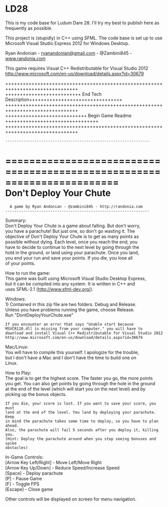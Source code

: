 LD28    
====    
  
This is my code base for Ludum Dare 28. I'll try my best to publish here as     
frequently as possible.    
    
This project is (stupidly) in C++ using SFML. The code base is set up to use     
Microsoft Visual Studio Express 2012 for Windows Desktop.    
    
Ryan Andonian - ryanandonian@gmail.com - @Zambini845 - www.randonia.com    
  
This game requires Visual C++ Redistributable for Visual Studio 2012  
http://www.microsoft.com/en-us/download/details.aspx?id=30679  
  
+++++++++++++++++++++++++++++++++++++++++++++++++++++++++++++++++++++++++++++++  
++++++++++++++++++++++++++ End Tech Description++++++++++++++++++++++++++++++++  
+++++++++++++++++++++++++++++++++++++++++++++++++++++++++++++++++++++++++++++++  
++++++++++++++++++++++++++++ Begin Game Readme ++++++++++++++++++++++++++++++++  
+++++++++++++++++++++++++++++++++++++++++++++++++++++++++++++++++++++++++++++++  
  
    ----------------------------------------------------------------     
=======================================================================  
                       Don't Deploy Your Chute  
=======================================================================  
      A game by Ryan Andonian - @zambini845 - http://randonia.com  
    ----------------------------------------------------------------     
  
Summary:  
    Don't Deploy Your Chute is a game about falling. But don't worry,   
    you have a parachute! But just one, so don't go wasting it. The   
    objective of Don't Deploy Your Chute is to get as many points as  
    possible without dying. Each level, once you reach the end, you   
    have to decide to continue to the next level by going through the   
    hold in the ground, or land using your parachute. Once you land,   
    you end your run and save your points. If you die, you lose all   
    of your points.  
  
How to run the game:  
    This game was built using Microsoft Visual Studio Desktop Express,  
    but it can be compiled into any system. It is written in C++ and  
    uses SFML-2.1 (http://www.sfml-dev.org/).  
  
Windows:  
    1) Contained in this zip file are two folders. Debug and Release.  
    Unless you have problems running the game, choose Release.   
        Run "DontDeployYourChute.exe"  
      
    If you encounter an error that says "Unable start because   
    MSVCR110.dll is missing from your computer." you will have to   
    download and install Visual C++ Redistributable for Visual Studio 2012   
    http://www.microsoft.com/en-us/download/details.aspx?id=30679  
  
  
Mac/Linux:  
    You will have to compile this yourself. I apologize for the trouble,  
    but I don't have a Mac and I don't have the time to build one on   
    Linux.  
  
  
How to Play:  
    The goal is to get the highest score. The faster you go, the more points   
    you get. You can also get points by going through the hole in the ground  
    at the end of the level (which will start you on the next level) and by  
    picking up the bonus objects.  
  
    If you die, your score is lost. If you want to save your score, you must   
    land at the end of the level. You land by deploying your parachute. Keep  
    in mind the parachute takes some time to deploy, so you have to plan ahead.  
    Also, the parachute will fail 5 seconds after you deploy it, killing you.  
    (Hint: Deploy the parachute around when you stop seeing bonuses and spike   
    obstacles)  
  
In-Game Controls:  
    [Arrow Key Left/Right]  - Move Left/Move Right    
    [Arrow Key Up/Down]     - Reduce Speed/Increase Speed    
    [Space]                 - Deploy parachute    
    [P]                     - Pause Game    
    [F]                     - Toggle FPS    
    [Escape]                - Close game    
  
Other controls will be displayed on screen for menu navigation.